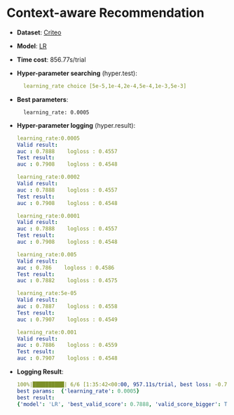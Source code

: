 # Context-aware Recommendation

- **Dataset**: [Criteo](../../md/criteo.md)

- **Model**: [LR](https://recbole.io/docs/user_guide/model/context/lr.html)

- **Time cost**: 856.77s/trial

- **Hyper-parameter searching** (hyper.test):

  ```yaml
    learning_rate choice [5e-5,1e-4,2e-4,5e-4,1e-3,5e-3]
  ```

- **Best parameters**:

  ```
    learning_rate: 0.0005
  ```

- **Hyper-parameter logging** (hyper.result):

  ```yaml
  learning_rate:0.0005
  Valid result:
  auc : 0.7888    logloss : 0.4557
  Test result:
  auc : 0.7908    logloss : 0.4548

  learning_rate:0.0002
  Valid result:
  auc : 0.7888    logloss : 0.4557
  Test result:
  auc : 0.7908    logloss : 0.4548

  learning_rate:0.0001
  Valid result:
  auc : 0.7888    logloss : 0.4557
  Test result:
  auc : 0.7908    logloss : 0.4548

  learning_rate:0.005
  Valid result:
  auc : 0.786    logloss : 0.4586
  Test result:
  auc : 0.7882    logloss : 0.4575

  learning_rate:5e-05
  Valid result:
  auc : 0.7887    logloss : 0.4558
  Test result:
  auc : 0.7907    logloss : 0.4549

  learning_rate:0.001
  Valid result:
  auc : 0.7886    logloss : 0.4559
  Test result:
  auc : 0.7907    logloss : 0.4548
  ```

- **Logging Result**:

  ```yaml
  100%|██████████| 6/6 [1:35:42<00:00, 957.11s/trial, best loss: -0.7888]
  best params:  {'learning_rate': 0.0005}
  best result: 
  {'model': 'LR', 'best_valid_score': 0.7888, 'valid_score_bigger': True, 'best_valid_result': OrderedDict([('auc', 0.7888), ('logloss', 0.4557)]), 'test_result': OrderedDict([('auc', 0.7908), ('logloss', 0.4548)])}
  ```
